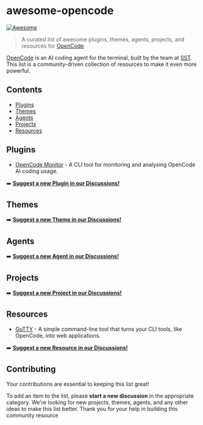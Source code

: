 # awesome-opencode

[![Awesome](https://awesome.re/badge.svg)](https://awesome.re)

> A curated list of awesome plugins, themes, agents, projects, and resources for [OpenCode](https://opencode.ai/).

[OpenCode](https://opencode.ai/) is an AI coding agent for the terminal, built by the team at [SST](https://github.com/sst). This list is a community-driven collection of resources to make it even more powerful.

## Contents

- [Plugins](#plugins)
- [Themes](#themes)
- [Agents](#agents)
- [Projects](#projects)
- [Resources](#resources)

## Plugins

*   [OpenCode Monitor](https://github.com/Shlomob/ocmonitor-share) - A CLI tool for monitoring and analysing OpenCode AI coding usage.

➡️ **[Suggest a new Plugin in our Discussions!](https://github.com/ShamanicArts/awesome-opencode/discussions/categories/plugins)**

## Themes

➡️ **[Suggest a new Theme in our Discussions!](https://github.com/ShamanicArts/awesome-opencode/discussions/categories/themes)**

## Agents

➡️ **[Suggest a new Agent in our Discussions!](https://github.com/ShamanicArts/awesome-opencode/discussions/categories/agents)**

## Projects

➡️ **[Suggest a new Project in our Discussions!](https://github.com/ShamanicArts/awesome-opencode/discussions/categories/projects)**

## Resources

*   [GoTTY](https://github.com/sorenisanerd/gotty) - A simple command-line tool that turns your CLI tools, like OpenCode, into web applications.

➡️ **[Suggest a new Resource in our Discussions!](https://github.com/ShamanicArts/awesome-opencode/discussions/categories/resources)**

## Contributing

Your contributions are essential to keeping this list great!

To add an item to the list, please **start a new discussion** in the appropriate category. We're looking for new projects, themes, agents, and any other ideas to make this list better. Thank you for your help in building this community resource
